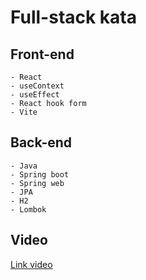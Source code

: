 # Full-stack kata 

## Front-end
	- React
	- useContext
	- useEffect
	- React hook form
	- Vite

## Back-end
	- Java
	- Spring boot
	- Spring web
	- JPA
	- H2
	- Lombok

## Video

[Link video](https://drive.google.com/file/d/16hSlITvLa5g6tt1IV_f-6NfaXf3b0Pyd/view?usp=sharing)

